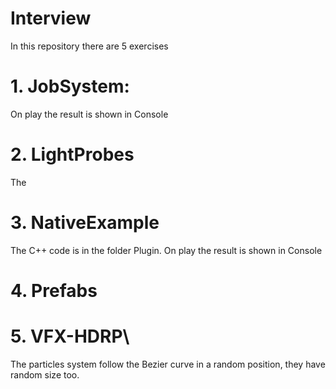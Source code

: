 # Interview
In this repository there are 5 exercises 

# 1. JobSystem: 
On play the result is shown in Console

# 2. LightProbes
The 

# 3. NativeExample
The C++ code is in the folder Plugin. On play the result is shown in Console

# 4. Prefabs

# 5. VFX-HDRP\
The particles system follow the Bezier curve in a random position, they have random size too.
